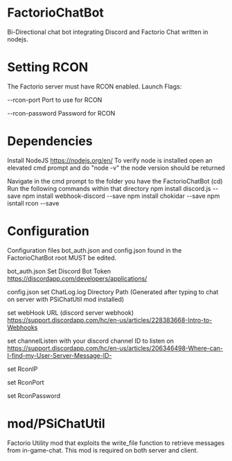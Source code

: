 # FactorioChatBot
Bi-Directional chat bot integrating Discord and Factorio Chat written in nodejs.

# Setting RCON
The Factorio server must have RCON enabled.
Launch Flags:

--rcon-port <port>	Port to use for RCON
  
--rcon-password <pass>	Password for RCON

# Dependencies
Install NodeJS https://nodejs.org/en/
  To verify node is installed open an elevated cmd prompt and do "node -v"
  the node version should be returned

Navigate in the cmd prompt to the folder you have the FactorioChatBot (cd)
  Run the following commands within that directory
npm install discord.js --save
npm install webhook-discord --save
npm install chokidar --save
npm isntall rcon --save

# Configuration
Configuration files bot_auth.json and config.json found in the FactorioChatBot root MUST be edited.

bot_auth.json
  Set Discord Bot Token
  https://discordapp.com/developers/applications/

config.json
  set ChatLog.log Directory Path (Generated after typing to chat on server with PSiChatUtil mod installed)

  set webHook URL (discord server webhook)
    https://support.discordapp.com/hc/en-us/articles/228383668-Intro-to-Webhooks

  set channelListen with your discord channel ID to listen on
    https://support.discordapp.com/hc/en-us/articles/206346498-Where-can-I-find-my-User-Server-Message-ID-

  set RconIP

  set RconPort

  set RconPassword

# mod/PSiChatUtil
Factorio Utility mod that exploits the write_file function to retrieve messages from in-game-chat.
This mod is required on both server and client.

